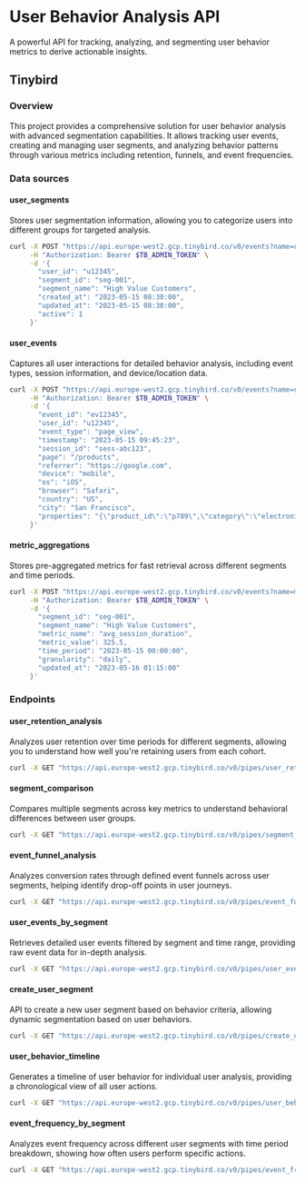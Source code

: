 # User Behavior Analysis API

A powerful API for tracking, analyzing, and segmenting user behavior metrics to derive actionable insights.

## Tinybird

### Overview

This project provides a comprehensive solution for user behavior analysis with advanced segmentation capabilities. It allows tracking user events, creating and managing user segments, and analyzing behavior patterns through various metrics including retention, funnels, and event frequencies.

### Data sources

#### user_segments

Stores user segmentation information, allowing you to categorize users into different groups for targeted analysis.

```bash
curl -X POST "https://api.europe-west2.gcp.tinybird.co/v0/events?name=user_segments" \
     -H "Authorization: Bearer $TB_ADMIN_TOKEN" \
     -d '{
       "user_id": "u12345",
       "segment_id": "seg-001",
       "segment_name": "High Value Customers",
       "created_at": "2023-05-15 08:30:00",
       "updated_at": "2023-05-15 08:30:00",
       "active": 1
     }'
```

#### user_events

Captures all user interactions for detailed behavior analysis, including event types, session information, and device/location data.

```bash
curl -X POST "https://api.europe-west2.gcp.tinybird.co/v0/events?name=user_events" \
     -H "Authorization: Bearer $TB_ADMIN_TOKEN" \
     -d '{
       "event_id": "ev12345",
       "user_id": "u12345",
       "event_type": "page_view",
       "timestamp": "2023-05-15 09:45:23",
       "session_id": "sess-abc123",
       "page": "/products",
       "referrer": "https://google.com",
       "device": "mobile",
       "os": "iOS",
       "browser": "Safari",
       "country": "US",
       "city": "San Francisco",
       "properties": "{\"product_id\":\"p789\",\"category\":\"electronics\"}"
     }'
```

#### metric_aggregations

Stores pre-aggregated metrics for fast retrieval across different segments and time periods.

```bash
curl -X POST "https://api.europe-west2.gcp.tinybird.co/v0/events?name=metric_aggregations" \
     -H "Authorization: Bearer $TB_ADMIN_TOKEN" \
     -d '{
       "segment_id": "seg-001",
       "segment_name": "High Value Customers",
       "metric_name": "avg_session_duration",
       "metric_value": 325.5,
       "time_period": "2023-05-15 00:00:00",
       "granularity": "daily",
       "updated_at": "2023-05-16 01:15:00"
     }'
```

### Endpoints

#### user_retention_analysis

Analyzes user retention over time periods for different segments, allowing you to understand how well you're retaining users from each cohort.

```bash
curl -X GET "https://api.europe-west2.gcp.tinybird.co/v0/pipes/user_retention_analysis.json?token=$TB_ADMIN_TOKEN&segment_id=seg-001&start_date=2023-01-01%2000:00:00&end_date=2023-12-31%2023:59:59&max_weeks=8"
```

#### segment_comparison

Compares multiple segments across key metrics to understand behavioral differences between user groups.

```bash
curl -X GET "https://api.europe-west2.gcp.tinybird.co/v0/pipes/segment_comparison.json?token=$TB_ADMIN_TOKEN&segment_ids=seg-001,seg-002,seg-003&start_date=2023-01-01%2000:00:00&end_date=2023-12-31%2023:59:59"
```

#### event_funnel_analysis

Analyzes conversion rates through defined event funnels across user segments, helping identify drop-off points in user journeys.

```bash
curl -X GET "https://api.europe-west2.gcp.tinybird.co/v0/pipes/event_funnel_analysis.json?token=$TB_ADMIN_TOKEN&event_steps=page_view,add_to_cart,checkout,purchase&segment_id=seg-001&start_date=2023-01-01%2000:00:00&end_date=2023-12-31%2023:59:59"
```

#### user_events_by_segment

Retrieves detailed user events filtered by segment and time range, providing raw event data for in-depth analysis.

```bash
curl -X GET "https://api.europe-west2.gcp.tinybird.co/v0/pipes/user_events_by_segment.json?token=$TB_ADMIN_TOKEN&segment_id=seg-001&start_date=2023-01-01%2000:00:00&end_date=2023-12-31%2023:59:59&event_type=page_view&limit=1000"
```

#### create_user_segment

API to create a new user segment based on behavior criteria, allowing dynamic segmentation based on user behaviors.

```bash
curl -X GET "https://api.europe-west2.gcp.tinybird.co/v0/pipes/create_user_segment.json?token=$TB_ADMIN_TOKEN&segment_name=Power%20Users&event_type=purchase&min_event_count=5&country=US&time_period_days=30"
```

#### user_behavior_timeline

Generates a timeline of user behavior for individual user analysis, providing a chronological view of all user actions.

```bash
curl -X GET "https://api.europe-west2.gcp.tinybird.co/v0/pipes/user_behavior_timeline.json?token=$TB_ADMIN_TOKEN&user_id=u12345&start_date=2023-01-01%2000:00:00&end_date=2023-12-31%2023:59:59&limit=100"
```

#### event_frequency_by_segment

Analyzes event frequency across different user segments with time period breakdown, showing how often users perform specific actions.

```bash
curl -X GET "https://api.europe-west2.gcp.tinybird.co/v0/pipes/event_frequency_by_segment.json?token=$TB_ADMIN_TOKEN&segment_id=seg-001&event_types=page_view,purchase&time_granularity=day&start_date=2023-01-01%2000:00:00&end_date=2023-12-31%2023:59:59"
```
